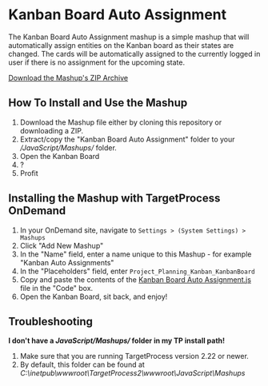 Kanban Board Auto Assignment
============================

The Kanban Board Auto Assignment mashup is a simple mashup that will automatically assign entities on the Kanban board as their states 
are changed.  The cards will be automatically assigned to the currently logged in user if there is no assignment for the upcoming state.

[Download the Mashup's ZIP Archive](https://github.com/downloads/TargetProcess/MashupsLibrary/Kanban%20Board%20Auto%20Assignment.zip)


How To Install and Use the Mashup
---------------------------------

1. Download the Mashup file either by cloning this repository or
   downloading a ZIP.
2. Extract/copy the "Kanban Board Auto Assignment" folder to your 
   _<TargetProcess Install Path>/JavaScript/Mashups/_ folder.
3. Open the Kanban Board
4. ?
5. Profit


Installing the Mashup with TargetProcess OnDemand
-------------------------------------------------

1. In your OnDemand site, navigate to ```Settings > (System Settings) > Mashups```
2. Click "Add New Mashup"
3. In the "Name" field, enter a name unique to this Mashup - for example "Kanban Auto Assignments"
4. In the "Placeholders" field, enter ```Project_Planning_Kanban_KanbanBoard```
5. Copy and paste the contents of the [Kanban Board Auto Assignment.js](https://raw.github.com/TargetProcess/MashupsLibrary/master/Kanban%20Board%20Auto%20Assignment/Kanban%20Board%20Auto%20Assignment.js) file in the "Code" box.
6. Open the Kanban Board, sit back, and enjoy!



Troubleshooting
---------------

**I don't have a _JavaScript/Mashups/_ folder in my TP install path!**

1. Make sure that you are running TargetProcess version 2.22 or newer.
2. By default, this folder can be found at _C:\inetpub\wwwroot\TargetProcess2\wwwroot\JavaScript\Mashups_


